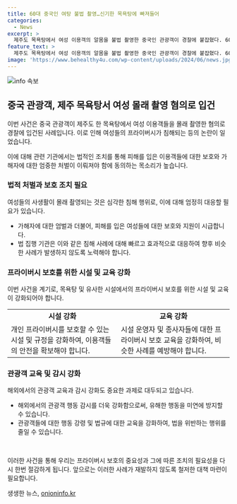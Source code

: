 ```yaml
---
title: 60대 중국인 여탕 불법 촬영…신기한 목욕탕에 빠져들어
categories:
  - News
excerpt: >
  제주도 목욕탕에서 여성 이용객의 알몸을 불법 촬영한 중국인 관광객이 경찰에 붙잡혔다. 60대 여성 A씨는 목욕탕 내부에서 여성들을 휴대전화로 촬영한 혐의를 받고 있다. 경찰은 A씨의 휴대전화에서 불법 촬영물을 발견하고 체포했으며, A씨는 목욕탕 내부가 신기해서 촬영했다고 진술했다고 전해졌다. 경찰은 디지털 포렌식을 진행하여 자세한 동기를 조사 중이다.
feature_text: >
  제주도 목욕탕에서 여성 이용객의 알몸을 불법 촬영한 중국인 관광객이 경찰에 붙잡혔다. 60대 여성 A씨는 목욕탕 내부에서 여성들을 휴대전화로 촬영한 혐의를 받고 있다. 경찰은 A씨의 휴대전화에서 불법 촬영물을 발견하고 체포했으며, A씨는 목욕탕 내부가 신기해서 촬영했다고 진술했다고 전해졌다. 경찰은 디지털 포렌식을 진행하여 자세한 동기를 조사 중이다.
image: 'https://www.behealthy4u.com/wp-content/uploads/2024/06/news.jpg'
---
```


<p><img src="https://www.behealthy4u.com/wp-content/uploads/2024/06/news.jpg" alt="info 속보" /></p>

<h2 data-ke-size="size26">중국 관광객, 제주 목욕탕서 여성 몰래 촬영 혐의로 입건</h2>

<p>이번 사건은 중국 관광객이 제주도 한 목욕탕에서 여성 이용객들을 몰래 촬영한 혐의로 경찰에 입건된 사례입니다. 이로 인해 여성들의 프라이버시가 침해되는 등의 논란이 일었습니다.</p>

<p data-ke-size="size16">이에 대해 관련 기관에서는 법적인 조치를 통해 피해를 입은 이용객들에 대한 보호와 가해자에 대한 엄중한 처벌이 이뤄져야 함에 동의하는 목소리가 높습니다.</p>

<h3>법적 처벌과 보호 조치 필요</h3>

<p>여성들의 사생활이 몰래 촬영되는 것은 심각한 침해 행위로, 이에 대해 엄정히 대응할 필요가 있습니다. </p>

<ul>
    <li>가해자에 대한 엄벌과 더불어, 피해를 입은 여성들에 대한 보호와 지원이 시급합니다.</li>
    <li>법 집행 기관은 이와 같은 침해 사례에 대해 빠르고 효과적으로 대응하여 향후 비슷한 사례가 발생하지 않도록 노력해야 합니다.</li>
</ul>

<h3>프라이버시 보호를 위한 시설 및 교육 강화</h3>

<p>이번 사건을 계기로, 목욕탕 및 유사한 시설에서의 프라이버시 보호를 위한 시설 및 교육이 강화되어야 합니다.</p>

<table>
    <tr>
        <td style="text-align: center; height: 17px;"><b>시설 강화</b></td>
        <td style="text-align: center; height: 17px;"><b>교육 강화</b></td>
    </tr>
    <tr>
        <td>개인 프라이버시를 보호할 수 있는 시설 및 규정을 강화하여, 이용객들의 안전을 확보해야 합니다.</td>
        <td>시설 운영자 및 종사자들에 대한 프라이버시 보호 교육을 강화하여, 비슷한 사례를 예방해야 합니다.</td>
    </tr>
</table>

<h3>관광객 교육 및 감시 강화</h3>

<p>해외에서의 관광객 교육과 감시 강화도 중요한 과제로 대두되고 있습니다.</p>

<ul>
    <li>해외에서의 관광객 행동 감시를 더욱 강화함으로써, 유해한 행동을 미연에 방지할 수 있습니다.</li>
    <li>관광객들에 대한 행동 강령 및 법규에 대한 교육을 강화하여, 법을 위반하는 행위를 줄일 수 있습니다.</li>
</ul>

<p data-ke-size="size16">&nbsp;</p>

<p>이러한 사건을 통해 우리는 프라이버시 보호의 중요성과 그에 따른 조치의 필요성을 다시 한번 절감하게 됩니다. 앞으로는 이러한 사례가 재발하지 않도록 철저한 대책 마련이 필요합니다.</p>
생생한 뉴스, <a href="https://onioninfo.kr" rel="dofollow">onioninfo.kr</a>



